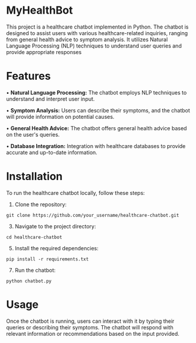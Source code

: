 # MyHealthBot
This project is a healthcare chatbot implemented in Python. The chatbot is designed to assist users with various healthcare-related inquiries, ranging from general health advice to symptom analysis. It utilizes Natural Language Processing (NLP) techniques to understand user queries and provide appropriate responses
# Features
•	**Natural Language Processing:** The chatbot employs NLP techniques to understand and interpret user input. 

•	**Symptom Analysis:** Users can describe their symptoms, and the chatbot will provide information on potential causes.  

•	**General Health Advice:** The chatbot offers general health advice based on the user's queries.  

•	**Database Integration:** Integration with healthcare databases to provide accurate and up-to-date information.  

# Installation
To run the healthcare chatbot locally, follow these steps:

1.	Clone the repository:
```
git clone https://github.com/your_username/healthcare-chatbot.git
```
3.	Navigate to the project directory:
```
cd healthcare-chatbot
```
5.	Install the required dependencies:
```
pip install -r requirements.txt
```
7.	Run the chatbot:
```
python chatbot.py
```
# Usage
Once the chatbot is running, users can interact with it by typing their queries or describing their symptoms. The chatbot will respond with relevant information or recommendations based on the input provided.
